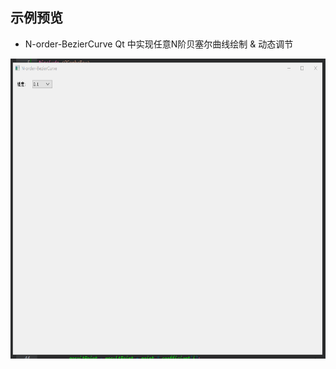 ## 示例预览

 - N-order-BezierCurve Qt 中实现任意N阶贝塞尔曲线绘制 & 动态调节

<div align=center><img src="BezierCurve.gif" width="600" height="480" /></div>